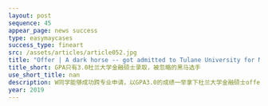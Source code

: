 ```yaml
---
layout: post
sequence: 45
appear_page: news success 
type: easymaycases
success_type: fineart
src: /assets/articles/article052.jpg
title: "Offer | A dark horse -- got admitted to Tulane University for MS in Finance with GPA 3.0"
title_short: GPA只有3.0杜兰大学金融硕士录取，被忽略的黑马选手
use_short_title: nan
description: W同学能够成功跨专业申请，以GPA3.0的成绩一举拿下杜兰大学金融硕士offer，离不开他个人对金融专业的热爱，加以易美团队匹配了含金量高的金融行业实习，实习内容涵盖制作企业财务分析报表，分析企业财务风险，深入财务分析与统计。优质实习工作弥补了W同学在GPA和标化成绩上的劣势，有效的人脉拓展让W同学接触到了众多业界前辈，开阔了视野。软性背景强化提升后的W同学，成功获得杜兰大学的青睐，最终斩获了高质量商学院金融硕士专业的录取。
year: 2019
---
```


